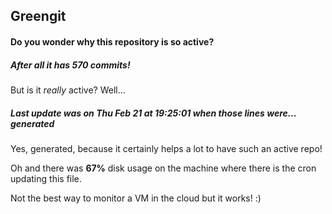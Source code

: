 ## Greengit

#### Do you wonder why this repository is so active?

##### After all it has 570 commits!

But is it *really* active? Well...

##### Last update was on Thu Feb 21 at 19:25:01 when those lines were... generated

Yes, generated, because it certainly helps a lot to have such an active repo!

Oh and there was **67%** disk usage on the machine
where there is the cron updating this file.

Not the best way to monitor a VM in the cloud but it works! :)
